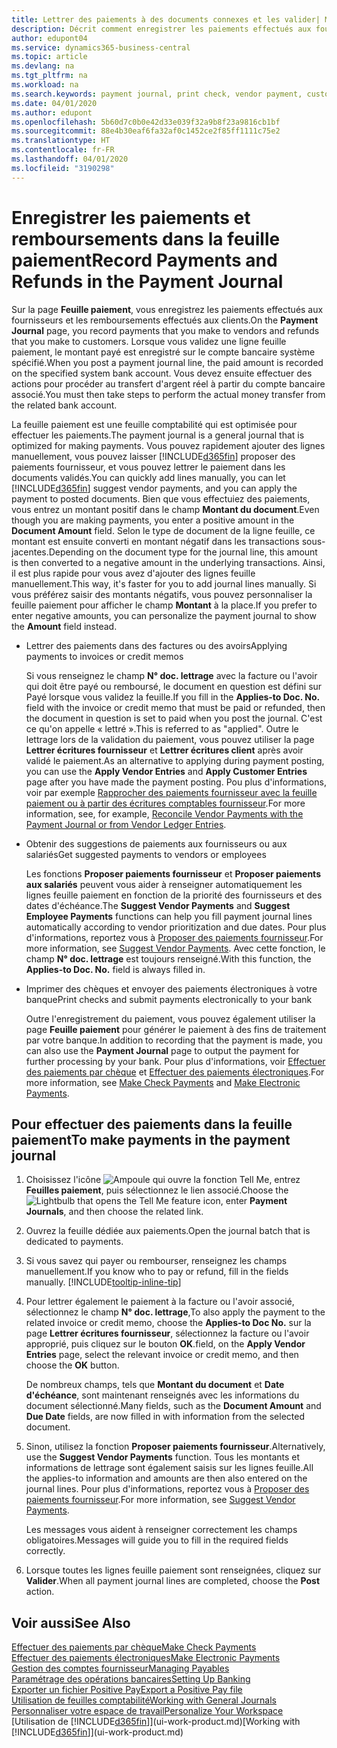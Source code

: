 ```yaml
---
title: Lettrer des paiements à des documents connexes et les valider| Microsoft Docs
description: Décrit comment enregistrer les paiements effectués aux fournisseurs et les remboursements effectués aux clients.
author: edupont04
ms.service: dynamics365-business-central
ms.topic: article
ms.devlang: na
ms.tgt_pltfrm: na
ms.workload: na
ms.search.keywords: payment journal, print check, vendor payment, customer refund, creditor, debt, balance due, AP
ms.date: 04/01/2020
ms.author: edupont
ms.openlocfilehash: 5b60d7c0b0e42d33e039f32a9b8f23a9816cb1bf
ms.sourcegitcommit: 88e4b30eaf6fa32af0c1452ce2f85ff1111c75e2
ms.translationtype: HT
ms.contentlocale: fr-FR
ms.lasthandoff: 04/01/2020
ms.locfileid: "3190298"
---
```

# <a name="record-payments-and-refunds-in-the-payment-journal"></a><span data-ttu-id="6667d-103">Enregistrer les paiements et remboursements dans la feuille paiement</span><span class="sxs-lookup"><span data-stu-id="6667d-103">Record Payments and Refunds in the Payment Journal</span></span>

<span data-ttu-id="6667d-104">Sur la page **Feuille paiement**, vous enregistrez les paiements effectués aux fournisseurs et les remboursements effectués aux clients.</span><span class="sxs-lookup"><span data-stu-id="6667d-104">On the **Payment Journal** page, you record payments that you make to vendors and refunds that you make to customers.</span></span> <span data-ttu-id="6667d-105">Lorsque vous validez une ligne feuille paiement, le montant payé est enregistré sur le compte bancaire système spécifié.</span><span class="sxs-lookup"><span data-stu-id="6667d-105">When you post a payment journal line, the paid amount is recorded on the specified system bank account.</span></span> <span data-ttu-id="6667d-106">Vous devez ensuite effectuer des actions pour procéder au transfert d'argent réel à partir du compte bancaire associé.</span><span class="sxs-lookup"><span data-stu-id="6667d-106">You must then take steps to perform the actual money transfer from the related bank account.</span></span>  

<span data-ttu-id="6667d-107">La feuille paiement est une feuille comptabilité qui est optimisée pour effectuer les paiements.</span><span class="sxs-lookup"><span data-stu-id="6667d-107">The payment journal is a general journal that is optimized for making payments.</span></span> <span data-ttu-id="6667d-108">Vous pouvez rapidement ajouter des lignes manuellement, vous pouvez laisser [!INCLUDE[d365fin](includes/d365fin_md.md)] proposer des paiements fournisseur, et vous pouvez lettrer le paiement dans les documents validés.</span><span class="sxs-lookup"><span data-stu-id="6667d-108">You can quickly add lines manually, you can let [!INCLUDE[d365fin](includes/d365fin_md.md)] suggest vendor payments, and you can apply the payment to posted documents.</span></span> <span data-ttu-id="6667d-109">Bien que vous effectuiez des paiements, vous entrez un montant positif dans le champ **Montant du document**.</span><span class="sxs-lookup"><span data-stu-id="6667d-109">Even though you are making payments, you enter a positive amount in the **Document Amount** field.</span></span> <span data-ttu-id="6667d-110">Selon le type de document de la ligne feuille, ce montant est ensuite converti en montant négatif dans les transactions sous-jacentes.</span><span class="sxs-lookup"><span data-stu-id="6667d-110">Depending on the document type for the journal line, this amount is then converted to a negative amount in the underlying transactions.</span></span> <span data-ttu-id="6667d-111">Ainsi, il est plus rapide pour vous avez d'ajouter des lignes feuille manuellement.</span><span class="sxs-lookup"><span data-stu-id="6667d-111">This way, it's faster for you to add journal lines manually.</span></span> <span data-ttu-id="6667d-112">Si vous préférez saisir des montants négatifs, vous pouvez personnaliser la feuille paiement pour afficher le champ **Montant** à la place.</span><span class="sxs-lookup"><span data-stu-id="6667d-112">If you prefer to enter negative amounts, you can personalize the payment journal to show the **Amount** field instead.</span></span>  

- <span data-ttu-id="6667d-113">Lettrer des paiements dans des factures ou des avoirs</span><span class="sxs-lookup"><span data-stu-id="6667d-113">Applying payments to invoices or credit memos</span></span>

    <span data-ttu-id="6667d-114">Si vous renseignez le champ **N° doc. lettrage** avec la facture ou l'avoir qui doit être payé ou remboursé, le document en question est défini sur Payé lorsque vous validez la feuille.</span><span class="sxs-lookup"><span data-stu-id="6667d-114">If you fill in the **Applies-to Doc. No.** field with the invoice or credit memo that must be paid or refunded, then the document in question is set to paid when you post the journal.</span></span> <span data-ttu-id="6667d-115">C'est ce qu'on appelle « lettré ».</span><span class="sxs-lookup"><span data-stu-id="6667d-115">This is referred to as "applied".</span></span> <span data-ttu-id="6667d-116">Outre le lettrage lors de la validation du paiement, vous pouvez utiliser la page **Lettrer écritures fournisseur** et **Lettrer écritures client** après avoir validé le paiement.</span><span class="sxs-lookup"><span data-stu-id="6667d-116">As an alternative to applying during payment posting, you can use the **Apply Vendor Entries** and **Apply Customer Entries** page after you have made the payment posting.</span></span> <span data-ttu-id="6667d-117">Pou plus d'informations, voir par exemple [Rapprocher des paiements fournisseur avec la feuille paiement ou à partir des écritures comptables fournisseur](payables-how-apply-purchase-transactions-manually.md).</span><span class="sxs-lookup"><span data-stu-id="6667d-117">For more information, see, for example, [Reconcile Vendor Payments with the Payment Journal or from Vendor Ledger Entries](payables-how-apply-purchase-transactions-manually.md).</span></span>  

- <span data-ttu-id="6667d-118">Obtenir des suggestions de paiements aux fournisseurs ou aux salariés</span><span class="sxs-lookup"><span data-stu-id="6667d-118">Get suggested payments to vendors or employees</span></span>

    <span data-ttu-id="6667d-119">Les fonctions **Proposer paiements fournisseur** et **Proposer paiements aux salariés** peuvent vous aider à renseigner automatiquement les lignes feuille paiement en fonction de la priorité des fournisseurs et des dates d'échéance.</span><span class="sxs-lookup"><span data-stu-id="6667d-119">The **Suggest Vendor Payments** and **Suggest Employee Payments** functions can help you fill payment journal lines automatically according to vendor prioritization and due dates.</span></span> <span data-ttu-id="6667d-120">Pour plus d'informations, reportez vous à [Proposer des paiements fournisseur](payables-how-suggest-vendor-payments.md).</span><span class="sxs-lookup"><span data-stu-id="6667d-120">For more information, see [Suggest Vendor Payments](payables-how-suggest-vendor-payments.md).</span></span> <span data-ttu-id="6667d-121">Avec cette fonction, le champ **N° doc. lettrage** est toujours renseigné.</span><span class="sxs-lookup"><span data-stu-id="6667d-121">With this function, the **Applies-to Doc. No.** field is always filled in.</span></span>  

- <span data-ttu-id="6667d-122">Imprimer des chèques et envoyer des paiements électroniques à votre banque</span><span class="sxs-lookup"><span data-stu-id="6667d-122">Print checks and submit payments electronically to your bank</span></span>

    <span data-ttu-id="6667d-123">Outre l'enregistrement du paiement, vous pouvez également utiliser la page **Feuille paiement** pour générer le paiement à des fins de traitement par votre banque.</span><span class="sxs-lookup"><span data-stu-id="6667d-123">In addition to recording that the payment is made, you can also use the **Payment Journal** page to output the payment for further processing by your bank.</span></span> <span data-ttu-id="6667d-124">Pour plus d'informations, voir [Effectuer des paiements par chèque](payables-how-work-checks.md) et [Effectuer des paiements électroniques](finance-make-payments-with-bank-data-conversion-service-or-sepa-credit-transfer.md#exporting-payments-to-a-bank-file).</span><span class="sxs-lookup"><span data-stu-id="6667d-124">For more information, see [Make Check Payments](payables-how-work-checks.md) and [Make Electronic Payments](finance-make-payments-with-bank-data-conversion-service-or-sepa-credit-transfer.md#exporting-payments-to-a-bank-file).</span></span>  

## <a name="to-make-payments-in-the-payment-journal"></a><span data-ttu-id="6667d-125">Pour effectuer des paiements dans la feuille paiement</span><span class="sxs-lookup"><span data-stu-id="6667d-125">To make payments in the payment journal</span></span>

1. <span data-ttu-id="6667d-126">Choisissez l'icône ![Ampoule qui ouvre la fonction Tell Me](media/ui-search/search_small.png "Dites-moi ce que vous voulez faire"), entrez **Feuilles paiement**, puis sélectionnez le lien associé.</span><span class="sxs-lookup"><span data-stu-id="6667d-126">Choose the ![Lightbulb that opens the Tell Me feature](media/ui-search/search_small.png "Tell me what you want to do") icon, enter **Payment Journals**, and then choose the related link.</span></span>
2. <span data-ttu-id="6667d-127">Ouvrez la feuille dédiée aux paiements.</span><span class="sxs-lookup"><span data-stu-id="6667d-127">Open the journal batch that is dedicated to payments.</span></span>
3. <span data-ttu-id="6667d-128">Si vous savez qui payer ou rembourser, renseignez les champs manuellement.</span><span class="sxs-lookup"><span data-stu-id="6667d-128">If you know who to pay or refund, fill in the fields manually.</span></span> [!INCLUDE[tooltip-inline-tip](includes/tooltip-inline-tip_md.md)]
4. <span data-ttu-id="6667d-129">Pour lettrer également le paiement à la facture ou l'avoir associé, sélectionnez le champ **N° doc. lettrage**,</span><span class="sxs-lookup"><span data-stu-id="6667d-129">To also apply the payment to the related invoice or credit memo, choose the **Applies-to Doc No.**</span></span> <span data-ttu-id="6667d-130">sur la page **Lettrer écritures fournisseur**, sélectionnez la facture ou l'avoir approprié, puis cliquez sur le bouton **OK**.</span><span class="sxs-lookup"><span data-stu-id="6667d-130">field, on the **Apply Vendor Entries** page, select the relevant invoice or credit memo, and then choose the **OK** button.</span></span>

    <span data-ttu-id="6667d-131">De nombreux champs, tels que **Montant du document** et **Date d'échéance**, sont maintenant renseignés avec les informations du document sélectionné.</span><span class="sxs-lookup"><span data-stu-id="6667d-131">Many fields, such as the **Document Amount** and **Due Date** fields, are now filled in with information from the selected document.</span></span>
5. <span data-ttu-id="6667d-132">Sinon, utilisez la fonction **Proposer paiements fournisseur**.</span><span class="sxs-lookup"><span data-stu-id="6667d-132">Alternatively, use the **Suggest Vendor Payments** function.</span></span> <span data-ttu-id="6667d-133">Tous les montants et informations de lettrage sont également saisis sur les lignes feuille.</span><span class="sxs-lookup"><span data-stu-id="6667d-133">All the applies-to information and amounts are then also entered on the journal lines.</span></span> <span data-ttu-id="6667d-134">Pour plus d'informations, reportez vous à [Proposer des paiements fournisseur](payables-how-suggest-vendor-payments.md).</span><span class="sxs-lookup"><span data-stu-id="6667d-134">For more information, see [Suggest Vendor Payments](payables-how-suggest-vendor-payments.md).</span></span>

    <span data-ttu-id="6667d-135">Les messages vous aident à renseigner correctement les champs obligatoires.</span><span class="sxs-lookup"><span data-stu-id="6667d-135">Messages will guide you to fill in the required fields correctly.</span></span>
6.  <span data-ttu-id="6667d-136">Lorsque toutes les lignes feuille paiement sont renseignées, cliquez sur **Valider**.</span><span class="sxs-lookup"><span data-stu-id="6667d-136">When all payment journal lines are completed, choose the **Post** action.</span></span>

## <a name="see-also"></a><span data-ttu-id="6667d-137">Voir aussi</span><span class="sxs-lookup"><span data-stu-id="6667d-137">See Also</span></span>
[<span data-ttu-id="6667d-138">Effectuer des paiements par chèque</span><span class="sxs-lookup"><span data-stu-id="6667d-138">Make Check Payments</span></span>](payables-how-work-checks.md)  
[<span data-ttu-id="6667d-139">Effectuer des paiements électroniques</span><span class="sxs-lookup"><span data-stu-id="6667d-139">Make Electronic Payments</span></span>](finance-make-payments-with-bank-data-conversion-service-or-sepa-credit-transfer.md#exporting-payments-to-a-bank-file)  
[<span data-ttu-id="6667d-140">Gestion des comptes fournisseur</span><span class="sxs-lookup"><span data-stu-id="6667d-140">Managing Payables</span></span>](payables-manage-payables.md)  
[<span data-ttu-id="6667d-141">Paramétrage des opérations bancaires</span><span class="sxs-lookup"><span data-stu-id="6667d-141">Setting Up Banking</span></span>](bank-setup-banking.md)  
[<span data-ttu-id="6667d-142">Exporter un fichier Positive Pay</span><span class="sxs-lookup"><span data-stu-id="6667d-142">Export a Positive Pay file</span></span>](finance-how-positive-pay.md)  
[<span data-ttu-id="6667d-143">Utilisation de feuilles comptabilité</span><span class="sxs-lookup"><span data-stu-id="6667d-143">Working with General Journals</span></span>](ui-work-general-journals.md)  
[<span data-ttu-id="6667d-144">Personnaliser votre espace de travail</span><span class="sxs-lookup"><span data-stu-id="6667d-144">Personalize Your Workspace</span></span>](ui-personalization-user.md)  
<span data-ttu-id="6667d-145">[Utilisation de [!INCLUDE[d365fin](includes/d365fin_md.md)]](ui-work-product.md)</span><span class="sxs-lookup"><span data-stu-id="6667d-145">[Working with [!INCLUDE[d365fin](includes/d365fin_md.md)]](ui-work-product.md)</span></span>  
